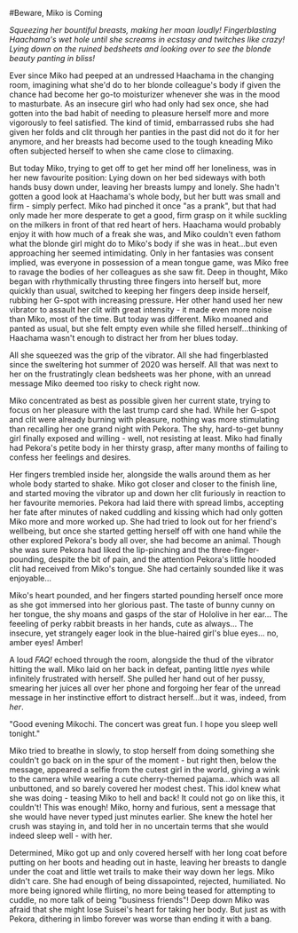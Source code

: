 #Beware, Miko is Coming

*Squeezing her bountiful breasts, making her moan loudly!
Fingerblasting Haachama's wet hole until she screams in ecstasy and twitches like crazy!
Lying down on the ruined bedsheets and looking over to see the blonde beauty panting in bliss!*

Ever since Miko had peeped at an undressed Haachama in the changing room, imagining what she'd do to her blonde colleague's body if given the chance had become her go-to moisturizer whenever she was in the mood to masturbate. As an insecure girl who had only had sex once, she had gotten into the bad habit of needing to pleasure herself more and more vigorously to feel satisfied.
The kind of timid, embarrassed rubs she had given her folds and clit through her panties in the past did not do it for her anymore, and her breasts had become used to the tough kneading Miko often subjected herself to when she came close to climaxing.

But today Miko, trying to get off to get her mind off her loneliness, was in her new favourite position: Lying down on her bed sideways with both hands busy down under, leaving her breasts lumpy and lonely.
She hadn't gotten a good look at Haachama's whole body, but her butt was small and firm - simply perfect. Miko had pinched it once "as a prank", but that had only made her more desperate to get a good, firm grasp on it while suckling on the milkers in front of that red heart of hers. Haachama would probably enjoy it with how much of a freak she was, and Miko couldn't even fathom what the blonde girl might do to Miko's body if she was in heat...but even approaching her seemed intimidating. Only in her fantasies was consent implied, was everyone in possession of a mean tongue game, was Miko free to ravage the bodies of her colleagues as she saw fit. 
Deep in thought, Miko began with rhythmically thrusting three fingers into herself but, more quickly than usual, switched to keeping her fingers deep inside herself, rubbing her G-spot with increasing pressure. Her other hand used her new vibrator to assault her clit with great intensity - it made even more noise than Miko, most of the time.
But today was different. Miko moaned and panted as usual, but she felt empty even while she filled herself...thinking of Haachama wasn't enough to distract her from her blues today.

All she squeezed was the grip of the vibrator.
All she had fingerblasted since the sweltering hot summer of 2020 was herself.
All that was next to her on the frustratingly clean bedsheets was her phone, with an unread message Miko deemed too risky to check right now.

Miko concentrated as best as possible given her current state, trying to focus on her pleasure with the last trump card she had. While her G-spot and clit were already burning with pleasure, nothing was more stimulating than recalling her one grand night with Pekora. The shy, hard-to-get bunny girl finally exposed and willing - well, not resisting at least. Miko had finally had Pekora's petite body in her thirsty grasp, after many months of failing to confess her feelings and desires. 

Her fingers trembled inside her, alongside the walls around them as her whole body started to shake. Miko got closer and closer to the finish line, and started moving the vibrator up and down her clit furiously in reaction to her favourite memories. Pekora had laid there with spread limbs, accepting her fate after minutes of naked cuddling and kissing which had only gotten Miko more and more worked up. She had tried to look out for her friend's wellbeing, but once she started getting herself off with one hand while the other explored Pekora's body all over, she had become an animal. Though she was sure Pekora had liked the lip-pinching and the three-finger-pounding, despite the bit of pain, and the attention Pekora's little hooded clit had received from Miko's tongue. She had certainly sounded like it was enjoyable...

Miko's heart pounded, and her fingers started pounding herself once more as she got immersed into her glorious past.
The taste of bunny cunny on her tongue, the shy moans and gasps of the star of Hololive in her ear...
The feeeling of perky rabbit breasts in her hands, cute as always...
The insecure, yet strangely eager look in the blue-haired girl's blue eyes... no, amber eyes! Amber!

A loud *FAQ!* echoed through the room, alongside the thud of the vibrator hitting the wall. Miko laid on her back in defeat, panting little *nyes* while infinitely frustrated with herself. She pulled her hand out of her pussy, smearing her juices all over her phone and forgoing her fear of the unread message in her instinctive effort to distract herself...but it was, indeed, from *her*.

"Good evening Mikochi. The concert was great fun. I hope you sleep well tonight."

Miko tried to breathe in slowly, to stop herself from doing something she couldn't go back on in the spur of the moment - but right then, below the message, appeared a selfie from the cutest girl in the world, giving a wink to the camera while wearing a cute cherry-themed pajama...which was all unbuttoned, and so barely covered her modest chest. This idol knew what she was doing - teasing Miko to hell and back!
It could not go on like this, it couldn't! This was enough! Miko, horny and furious, sent a message that she would have never typed just minutes earlier. She knew the hotel her crush was staying in, and told her in no uncertain terms that she would indeed sleep well - with her.

Determined, Miko got up and only covered herself with her long coat before putting on her boots and heading out in haste, leaving her breasts to dangle under the coat and little wet trails to make their way down her legs. Miko didn't care.
She had enough of being dissapointed, rejected, humiliated. No more being ignored while flirting, no more being teased for attempting to cuddle, no more talk of being "business friends"! 
Deep down Miko was afraid that she might lose Suisei's heart for taking her body. But just as with Pekora, dithering in limbo forever was worse than ending it with a bang.
